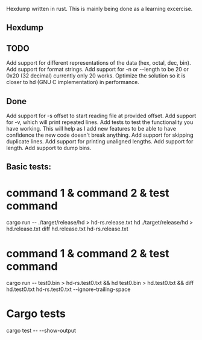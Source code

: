 Hexdump written in rust.  This is mainly being done as a learning excercise.
## Hexdump

## TODO

Add support for different representations of the data (hex, octal, dec, bin).
Add support for format strings.
Add support for -n or --length to be 20 or 0x20 (32 decimal) currently only
  20 works.
Optimize the solution so it is closer to hd (GNU C implementation) in performance.

## Done

Add support for -s offset to start reading file at provided offset.
Add support for -v, which will print repeated lines.
Add tests to test the functionality you have working.  This will help as I add
new features to be able to have confidence the new code doesn't break anything.
Add support for skipping duplicate lines.
Add support for printing unaligned lengths.
Add support for length.
Add support to dump bins.

## Basic tests:

# command 1 & command 2 & test command
cargo run -- ./target/release/hd > hd-rs.release.txt
hd ./target/release/hd > hd.release.txt
diff hd.release.txt hd-rs.release.txt

# command 1 & command 2 & test command
cargo run -- test0.bin > hd-rs.test0.txt && hd test0.bin > hd.test0.txt && diff hd.test0.txt hd-rs.test0.txt --ignore-trailing-space

# Cargo tests
cargo test -- --show-output
